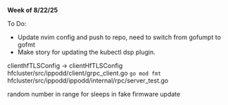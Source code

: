 **Week of 8/22/25**

To Do:
- Update nvim config and push to repo, need to switch from gofumpt to gofmt
- Make story for updating the kubectl dsp plugin.

clienthfTLSConfig -> clientHfTLSConfig
hfcluster/src/ippodd/client/grpc_client.go
`go mod fmt`
hfcluster/src/ippodd/ippodd/internal/rpc/server_test.go

random number in range for sleeps in fake firmware update